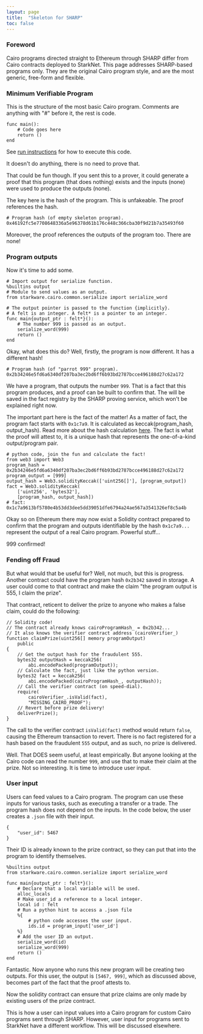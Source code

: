 ```yaml
---
layout: page
title:  "Skeleton for SHARP"
toc: false
---
```


### **Foreword**

Cairo programs directed straight to Ethereum through SHARP
differ from Cairo contracts deployed to StarkNet. This page addresses
SHARP-based programs only. They are the original Cairo program style, and are the most generic,
free-form and flexible.

### **Minimum Verifiable Program**

This is the structure of the most basic Cairo program. Comments are anything with "#" before it,
the rest is code.

```
func main():
    # Code goes here
    return ()
end
```

See [run instructions](../../run_instructions.md) for how to execute this code.

It doesn't do anything, there is no need to prove that.

That could be fun though. If you sent this to a prover, it could generate a proof that this
program (that does nothing) exists and the inputs (none) were used to produce the outputs (none).

The key here is the hash of the program. This is unfakeable. The proof references the hash.

```
# Program hash (of empty skeleton program).
0x46192fc5e7708648336a5e96378d61b176c448c366cba30f9d21b7a35493f60
```

Moreover, the proof references the outputs of the program too. There are none!

### **Program outputs**

Now it's time to add some.

```
# Import output for serialize function.
%builtins output
# Module to send values as an output.
from starkware.cairo.common.serialize import serialize_word

# The output pointer is passed to the function {implicitly}.
# A felt is an integer. A felt* is a pointer to an integer.
func main{output_ptr : felt*}():
    # The number 999 is passed as an output.
    serialize_word(999)
    return ()
end

```

Okay, what does this do? Well, firstly, the program is now different. It has a different hash!

```
# Program hash (of "parrot 999" program).
0x2b34246e5fd6a6340df207ba3ec2bd6ff6b93bd2787bcce496188d27c62a172
```

We have a program, that outputs the number `999`. That is a fact that this program produces,
and a proof can be built to confirm that. The will be saved in the fact registry by the SHARP
proving service, which won't be explained right now.

The important part here is the fact of the matter! As a matter of fact, the program fact starts
with `0x1c7a9`. It is calculated as keccak(program_hash, output_hash). Read more about the hash
calculation [here](https://www.cairo-lang.org/playground-sharp-alpha/). The fact is what
the proof will attest to, it is a unique hash that represents the one-of-a-kind
output/program pair.

```
# python code, join the fun and calculate the fact!
from web3 import Web3
program_hash = 0x2b34246e5fd6a6340df207ba3ec2bd6ff6b93bd2787bcce496188d27c62a172
program_output = [999]
output_hash = Web3.solidityKeccak(['uint256[]'], [program_output])
fact = Web3.solidityKeccak(
    ['uint256', 'bytes32'],
    [program_hash, output_hash])
# fact: 0x1c7a9613bf5780e4b53dd3dee5dd39051dfe6794a24ae567a3541326ef8c5a4b
```

Okay so on Ethereum there may now exist a Solidity contract prepared to confirm that
the program and outputs identifiable by the hash `0x1c7a9...` represent the output of a
real Cairo program. Powerful stuff...

999 confirmed!

### **Fending off Fraud**

But what would that be useful for? Well, not much, but this is progress. Another contract
could have the program hash `0x2b342` saved in storage. A user could come to that contract and make
the claim "the program output is 555, I claim the prize".

That contract, reticent to deliver the prize to anyone who makes a false claim, could do the
following:

```
// Solidity code!
// The contract already knows cairoProgramHash_ = 0x2b342...
// It also knows the verifier contract address (cairoVerifier_)
function claimPrize(uint256[] memory programOutput)
    public
{
    // Get the output hash for the fraudulent 555.
    bytes32 outputHash = keccak256(
        abi.encodePacked(programOutput));
    // Calculate the fact, just like the python version.
    bytes32 fact = keccak256(
        abi.encodePacked(cairoProgramHash_, outputHash));
    // Call the verifier contract (on speed-dial).
    require(
        cairoVerifier_.isValid(fact),
        "MISSING_CAIRO_PROOF");
    // Revert before prize delivery!
    deliverPrize();
}
```

The call to the verifier contract `isValid(fact)` method would return `false`, causing the
Ethereum transaction to revert. There is no fact registered for a hash based on
the fraudulent `555` output, and as such, no prize is delivered.

Well. That DOES seem useful, at least empirically. But anyone looking at the Cairo code
can read the number `999`, and use that to make their claim at the prize. Not so interesting.
It is time to introduce user input.

### **User input**

Users can feed values to a Cairo program. The program can use these inputs for
various tasks, such as executing a transfer or a trade. The program hash does not depend on
the inputs. In the code below, the user creates a `.json` file with their input.

```
{
    "user_id": 5467
}
```

Their ID is already known to the prize contract, so they can put that into the program
to identify themselves.

```
%builtins output
from starkware.cairo.common.serialize import serialize_word

func main{output_ptr : felt*}():
    # Declare that a local variable will be used.
    alloc_locals
    # Make user_id a reference to a local integer.
    local id : felt
    # Run a python hint to access a .json file
    %{
        # python code accesses the user input.
        ids.id = program_input['user_id']
    %}
    # Add the user ID an output.
    serialize_word(id)
    serialize_word(999)
    return ()
end
```

Fantastic. Now anyone who runs this new program will be creating two outputs. For this
user, the output is `[5467, 999]`, which as discussed above, becomes part of the fact
that the proof attests to.

Now the solidity contract can ensure that prize claims are only made by existing users of
the prize contract.

This is how a user can input values into a Cairo program for custom Cairo programs
sent through SHARP. However, user input for programs sent to StarkNet have a different
workflow. This will be discussed elsewhere.
